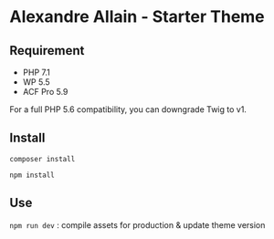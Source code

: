 # Alexandre Allain - Starter Theme

## Requirement

* PHP 7.1
* WP 5.5
* ACF Pro 5.9

For a full PHP 5.6 compatibility, you can downgrade Twig to v1.

## Install

`composer install`

`npm install`

## Use

`npm run dev` : compile assets for production & update theme version